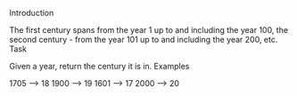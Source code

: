 Introduction

The first century spans from the year 1 up to and including the year 100, the second century - from the year 101 up to and including the year 200, etc.
Task

Given a year, return the century it is in.
Examples

1705 --> 18
1900 --> 19
1601 --> 17
2000 --> 20
